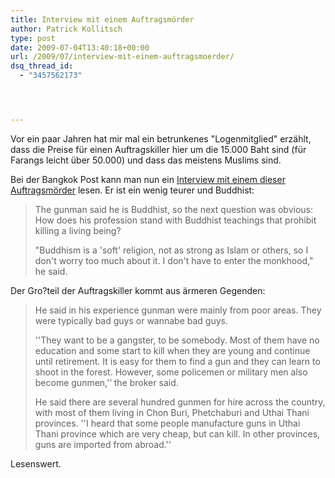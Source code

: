 ```yaml
---
title: Interview mit einem Auftragsmörder
author: Patrick Kollitsch
type: post
date: 2009-07-04T13:40:18+00:00
url: /2009/07/interview-mit-einem-auftragsmoerder/
dsq_thread_id:
  - "3457562173"




---
```

Vor ein paar Jahren hat mir mal ein betrunkenes "Logenmitglied" erzählt, dass die Preise für einen Auftragskiller hier um die 15.000 Baht sind (für Farangs leicht über 50.000) und dass das meistens Muslims sind.

Bei der Bangkok Post kann man nun ein [Interview mit einem dieser Auftragsmörder][1] lesen. Er ist ein wenig teurer und Buddhist:

> The gunman said he is Buddhist, so the next question was obvious: How does his profession stand with Buddhist teachings that prohibit killing a living being?
> 
> "Buddhism is a 'soft' religion, not as strong as Islam or others, so I don't worry too much about it. I don't have to enter the monkhood," he said.

Der Gro?teil der Auftragskiller kommt aus ärmeren Gegenden:

> He said in his experience gunman were mainly from poor areas. They were typically bad guys or wannabe bad guys.
> 
> ''They want to be a gangster, to be somebody. Most of them have no education and some start to kill when they are young and continue until retirement. It is easy for them to find a gun and they can learn to shoot in the forest. However, some policemen or military men also become gunmen,'&#8216; the broker said.
> 
> He said there are several hundred gunmen for hire across the country, with most of them living in Chon Buri, Phetchaburi and Uthai Thani provinces. ''I heard that some people manufacture guns in Uthai Thani province which are very cheap, but can kill. In other provinces, guns are imported from abroad.'&#8216;

Lesenswert.

 [1]: http://www.bangkokpost.com/news/investigation/19726/face-to-face-with-a-hired-killer